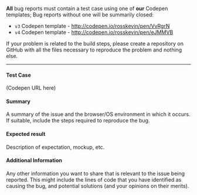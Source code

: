**All** bug reports must contain a test case using one of **our** Codepen templates;  Bug reports without one will be summarily closed:
- `v3` Codepen template - http://codepen.io/rosskevin/pen/VvRgrN 
- `v4` Codepen template - http://codepen.io/rosskevin/pen/eJMMVB

If your problem is related to the build steps, please create a repository on GitHub with all the files necessary to reproduce the problem and nothing else.

----

#### Test Case 
(Codepen URL here) 

#### Summary
A summary of the issue and the browser/OS environment in which it occurs. If suitable, include the steps required to reproduce the bug.

#### Expected result
Description of expectation, mockup, etc.

#### Additional Information
Any other information you want to share that is relevant to the issue being reported. This might include the lines of code that you have identified as causing the bug, and potential solutions (and your opinions on their merits).
